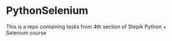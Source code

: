 # PythonSelenium

This is a repo containing tasks from 4th section of Stepik Python + Selenium course
